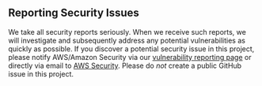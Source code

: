## Reporting Security Issues

We take all security reports seriously. When we receive such reports,
we will investigate and subsequently address any potential vulnerabilities as
quickly as possible. If you discover a potential security issue in this project,
please notify AWS/Amazon Security via our [vulnerability reporting page](http://aws.amazon.com/security/vulnerability-reporting/) or directly via email 
to [AWS Security](mailto:aws-security@amazon.com).
Please do *not* create a public GitHub issue in this project.